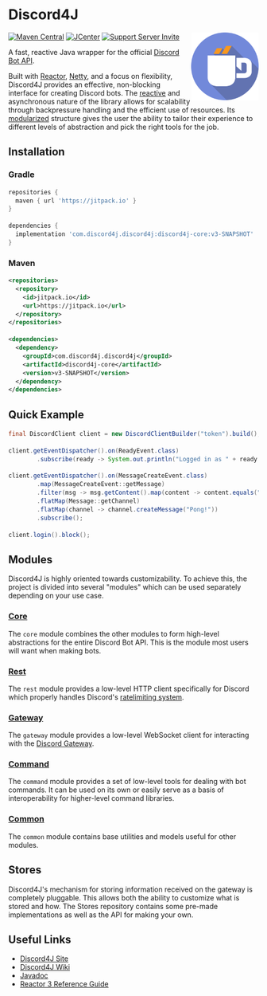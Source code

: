 # Discord4J

<img align="right" src="https://raw.githubusercontent.com/Discord4J/discord4j-web/master/public/logo.svg?sanitize=true" width=27%>

[![Maven Central](https://img.shields.io/maven-central/v/com.discord4j/Discord4J/2.svg?style=flat-square)](https://mvnrepository.com/artifact/com.discord4j/Discord4J)  [![JCenter](https://img.shields.io/bintray/v/austinv11/maven/Discord4J.svg?style=flat-square)](https://bintray.com/austinv11/maven/Discord4J/_latestVersion)  [![Support Server Invite](https://img.shields.io/badge/Join-Discord4J-7289DA.svg?style=flat-square&logo=discord)](https://discord.gg/NxGAeCY)

A fast, reactive Java wrapper for the official [Discord Bot API](https://discordapp.com/developers/docs/intro).

Built with [Reactor](https://projectreactor.io/), [Netty](https://netty.io/), and a focus on flexibility, Discord4J provides an effective, non-blocking interface for creating Discord bots. The [reactive](https://www.reactivemanifesto.org/) and asynchronous nature of the library allows for scalability through backpressure handling and the efficient use of resources. Its [modularized](#modules) structure gives the user the ability to tailor their experience to different levels of abstraction and pick the right tools for the job.

## Installation
### Gradle
```groovy
repositories {
  maven { url 'https://jitpack.io' }
}

dependencies {
  implementation 'com.discord4j.discord4j:discord4j-core:v3-SNAPSHOT'
}
```
### Maven
```xml
<repositories>
  <repository>
    <id>jitpack.io</id>
    <url>https://jitpack.io</url>
  </repository>
</repositories>

<dependencies>
  <dependency>
    <groupId>com.discord4j.discord4j</groupId>
    <artifactId>discord4j-core</artifactId>
    <version>v3-SNAPSHOT</version>
  </dependency>
</dependencies>
```

## Quick Example
```java
final DiscordClient client = new DiscordClientBuilder("token").build();

client.getEventDispatcher().on(ReadyEvent.class)
        .subscribe(ready -> System.out.println("Logged in as " + ready.getSelf().getUsername()));

client.getEventDispatcher().on(MessageCreateEvent.class)
        .map(MessageCreateEvent::getMessage)
        .filter(msg -> msg.getContent().map(content -> content.equals("!ping")).orElse(false))
        .flatMap(Message::getChannel)
        .flatMap(channel -> channel.createMessage("Pong!"))
        .subscribe();

client.login().block();
```

## Modules
Discord4J is highly oriented towards customizability. To achieve this, the project is divided into several "modules" which can be used separately depending on your use case.

### [Core](./core/README.md)
The `core` module combines the other modules to form high-level abstractions for the entire Discord Bot API. This is the module most users will want when making bots.

### [Rest](./rest/README.md)
The `rest` module provides a low-level HTTP client specifically for Discord which properly handles Discord's [ratelimiting system](https://discordapp.com/developers/docs/topics/rate-limits).

### [Gateway](./gateway/README.md)
The `gateway` module provides a low-level WebSocket client for interacting with the [Discord Gateway](https://discordapp.com/developers/docs/topics/gateway).

### [Command](./command/README.md)
The `command` module provides a set of low-level tools for dealing with bot commands. It can be used on its own or easily serve as a basis of interoperability for higher-level command libraries. 

### [Common](./common/README.md)
The `common` module contains base utilities and models useful for other modules.

## Stores
Discord4J's mechanism for storing information received on the gateway is completely pluggable. This allows both the ability to customize what is stored and how. The Stores repository contains some pre-made implementations as well as the API for making your own.

## Useful Links
* [Discord4J Site](https://new.discord4j.com)
* [Discord4J Wiki](https://github.com/Discord4J/Discord4J/wiki)
* [Javadoc](https://jitpack.io/com/discord4j/discord4j/discord4j-core/v3-SNAPSHOT/javadoc/index.html)
* [Reactor 3 Reference Guide](http://projectreactor.io/docs/core/release/reference/)
